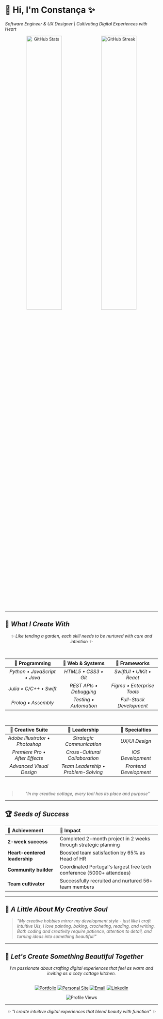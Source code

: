 # 🌿 Hi, I'm Constança ✨
*Software Engineer & UX Designer | Cultivating Digital Experiences with Heart*

<div align="center">
  <img src="https://github-readme-stats.vercel.app/api?username=constancadcunha&show_icons=true&theme=graywhite&title_color=8B4513&icon_color=228B22&text_color=654321&bg_color=FAF0E6&count_private=true" alt="GitHub Stats" width="48%" />
  <img src="https://github-readme-streak-stats.herokuapp.com/?user=constancadcunha&theme=default&background=FAF0E6&border=D2691E&stroke=8B4513&ring=228B22&fire=D2691E&currStreakNum=654321&sideNums=654321&currStreakLabel=8B4513&sideLabels=8B4513&dates=654321" alt="GitHub Streak" width="48%" />
</div>

---

## 🌻 *What I Create With*

<div align="center">

*✨ Like tending a garden, each skill needs to be nurtured with care and intention ✨*

<br>

| 🌸 **Programming** | 🌿 **Web & Systems** | 🍃 **Frameworks** |
|:---:|:---:|:---:|
| *Python • JavaScript • Java* | *HTML5 • CSS3 • Git* | *SwiftUI • UIKit • React* |
| *Julia • C/C++ • Swift* | *REST APIs • Debugging* | *Figma • Enterprise Tools* |
| *Prolog • Assembly* | *Testing • Automation* | *Full-Stack Development* |

<br>

| 🎨 **Creative Suite** | 👥 **Leadership** | 🌱 **Specialties** |
|:---:|:---:|:---:|
| *Adobe Illustrator • Photoshop* | *Strategic Communication* | *UX/UI Design* |
| *Premiere Pro • After Effects* | *Cross-Cultural Collaboration* | *iOS Development* |
| *Advanced Visual Design* | *Team Leadership • Problem-Solving* | *Frontend Development* |

<br>

> *"In my creative cottage, every tool has its place and purpose"*

</div>

---

## 🏆 *Seeds of Success*

<div align="center">

| 🌸 **Achievement** | 🌿 **Impact** |
|:---|:---|
| **2-week success** | Completed 2-month project in 2 weeks through strategic planning |
| **Heart-centered leadership** | Boosted team satisfaction by 65% as Head of HR |
| **Community builder** | Coordinated Portugal's largest free tech conference (5000+ attendees) |
| **Team cultivator** | Successfully recruited and nurtured 56+ team members |

</div>

---

## 🌾 *A Little About My Creative Soul*

> *"My creative hobbies mirror my development style - just like I craft intuitive UIs, I love painting, baking, crocheting, reading, and writing. Both coding and creativity require patience, attention to detail, and turning ideas into something beautiful!"*

---

## 💌 *Let's Create Something Beautiful Together*

<div align="center">
  <em>I'm passionate about crafting digital experiences that feel as warm and inviting as a cozy cottage kitchen.</em>
  <br><br>
  
  [![Portfolio](https://img.shields.io/badge/🌿_Portfolio-8B4513?style=for-the-badge&logo=leaf&logoColor=white)](https://constancadcunha.github.io/portfolio/)
  [![Personal Site](https://img.shields.io/badge/🌱_About_Me-228B22?style=for-the-badge&logo=seedling&logoColor=white)](https://constancadcunha.github.io/constancacunha/)
  [![Email](https://img.shields.io/badge/📧_Email-D2691E?style=for-the-badge&logo=envelope&logoColor=white)](mailto:constancadcunha@gmail.com)
  [![LinkedIn](https://img.shields.io/badge/💼_LinkedIn-6B8E23?style=for-the-badge&logo=linkedin&logoColor=white)](https://www.linkedin.com/in/constanca-cunha/)
  
  ![Profile Views](https://komarev.com/ghpvc/?username=constancadcunha&color=8B4513&style=flat-square&label=Garden+Visitors)
</div>

---

<div align="center">
  <em>✨ "I create intuitive digital experiences that blend beauty with function" ✨</em>
</div>
